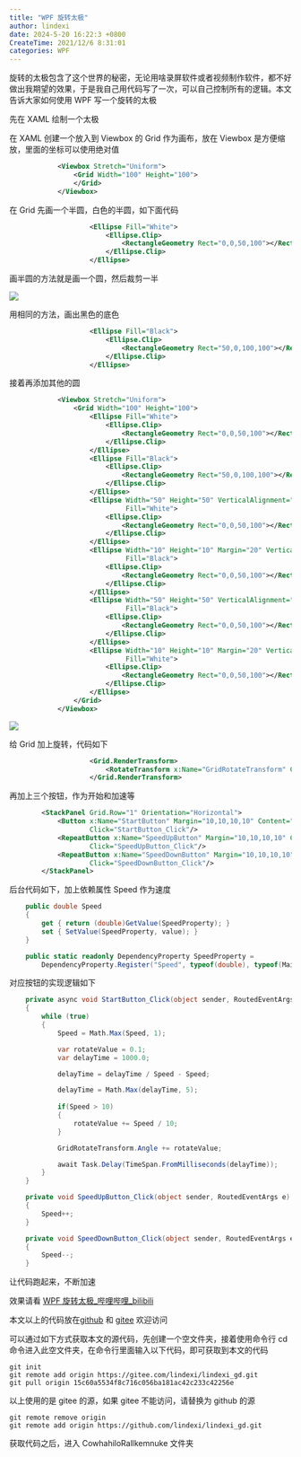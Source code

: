 ```yaml
---
title: "WPF 旋转太极"
author: lindexi
date: 2024-5-20 16:22:3 +0800
CreateTime: 2021/12/6 8:31:01
categories: WPF
---
```


旋转的太极包含了这个世界的秘密，无论用啥录屏软件或者视频制作软件，都不好做出我期望的效果，于是我自己用代码写了一次，可以自己控制所有的逻辑。本文告诉大家如何使用 WPF 写一个旋转的太极

<!--more-->


<!-- CreateTime:2021/12/6 8:31:01 -->


先在 XAML 绘制一个太极

在 XAML 创建一个放入到 Viewbox 的 Grid 作为画布，放在 Viewbox 是方便缩放，里面的坐标可以使用绝对值

```xml
            <Viewbox Stretch="Uniform">
                <Grid Width="100" Height="100">
                </Grid>
            </Viewbox>
```

在 Grid 先画一个半圆，白色的半圆，如下面代码

```xml
                    <Ellipse Fill="White">
                        <Ellipse.Clip>
                            <RectangleGeometry Rect="0,0,50,100"></RectangleGeometry>
                        </Ellipse.Clip>
                    </Ellipse>
```

画半圆的方法就是画一个圆，然后裁剪一半

![](http://image.acmx.xyz/lindexi%2F20211251953294101.jpg)

用相同的方法，画出黑色的底色

```xml
                    <Ellipse Fill="Black">
                        <Ellipse.Clip>
                            <RectangleGeometry Rect="50,0,100,100"></RectangleGeometry>
                        </Ellipse.Clip>
                    </Ellipse>
```

接着再添加其他的圆

```xml
            <Viewbox Stretch="Uniform">
                <Grid Width="100" Height="100">
                    <Ellipse Fill="White">
                        <Ellipse.Clip>
                            <RectangleGeometry Rect="0,0,50,100"></RectangleGeometry>
                        </Ellipse.Clip>
                    </Ellipse>
                    <Ellipse Fill="Black">
                        <Ellipse.Clip>
                            <RectangleGeometry Rect="50,0,100,100"></RectangleGeometry>
                        </Ellipse.Clip>
                    </Ellipse>
                    <Ellipse Width="50" Height="50" VerticalAlignment="Top"
                             Fill="White">
                        <Ellipse.Clip>
                            <RectangleGeometry Rect="0,0,50,100"></RectangleGeometry>
                        </Ellipse.Clip>
                    </Ellipse>
                    <Ellipse Width="10" Height="10" Margin="20" VerticalAlignment="Top"
                             Fill="Black">
                        <Ellipse.Clip>
                            <RectangleGeometry Rect="0,0,50,100"></RectangleGeometry>
                        </Ellipse.Clip>
                    </Ellipse>
                    <Ellipse Width="50" Height="50" VerticalAlignment="Bottom"
                             Fill="Black">
                        <Ellipse.Clip>
                            <RectangleGeometry Rect="0,0,50,100"></RectangleGeometry>
                        </Ellipse.Clip>
                    </Ellipse>
                    <Ellipse Width="10" Height="10" Margin="20" VerticalAlignment="Bottom"
                             Fill="White">
                        <Ellipse.Clip>
                            <RectangleGeometry Rect="0,0,50,100"></RectangleGeometry>
                        </Ellipse.Clip>
                    </Ellipse>
                </Grid>
            </Viewbox>
```

![](http://image.acmx.xyz/lindexi%2FScreenshot%25202021-12-05%2520193603.png)

给 Grid 加上旋转，代码如下

```xml
                    <Grid.RenderTransform>
                        <RotateTransform x:Name="GridRotateTransform" CenterX="50" CenterY="50"></RotateTransform>
                    </Grid.RenderTransform>
```

再加上三个按钮，作为开始和加速等

```xml
        <StackPanel Grid.Row="1" Orientation="Horizontal">
            <Button x:Name="StartButton" Margin="10,10,10,10" Content="开始旋转" 
                    Click="StartButton_Click"/>
            <RepeatButton x:Name="SpeedUpButton" Margin="10,10,10,10" Content="加速旋转" 
                    Click="SpeedUpButton_Click"/>
            <RepeatButton x:Name="SpeedDownButton" Margin="10,10,10,10" Content="减速旋转" 
                    Click="SpeedDownButton_Click"/>
        </StackPanel>
```

后台代码如下，加上依赖属性 Speed 作为速度

```csharp
    public double Speed
    {
        get { return (double)GetValue(SpeedProperty); }
        set { SetValue(SpeedProperty, value); }
    }

    public static readonly DependencyProperty SpeedProperty =
        DependencyProperty.Register("Speed", typeof(double), typeof(MainWindow), new PropertyMetadata(0.0));
```

对应按钮的实现逻辑如下

```csharp
    private async void StartButton_Click(object sender, RoutedEventArgs e)
    {
        while (true)
        {
            Speed = Math.Max(Speed, 1);

            var rotateValue = 0.1;
            var delayTime = 1000.0;

            delayTime = delayTime / Speed - Speed;

            delayTime = Math.Max(delayTime, 5);
           
            if(Speed > 10)
            {
                rotateValue += Speed / 10;
            }

            GridRotateTransform.Angle += rotateValue;

            await Task.Delay(TimeSpan.FromMilliseconds(delayTime));
        }
    }

    private void SpeedUpButton_Click(object sender, RoutedEventArgs e)
    {
        Speed++;
    }

    private void SpeedDownButton_Click(object sender, RoutedEventArgs e)
    {
        Speed--;
    }
```

让代码跑起来，不断加速

效果请看 [WPF 旋转太极_哔哩哔哩_bilibili](https://www.bilibili.com/video/BV1ah411x7JG/)

本文以上的代码放在[github](https://github.com/lindexi/lindexi_gd/tree/15c60a5534f8c716c056ba181ac42c233c42256e/CowhahiloRallkemnuke) 和 [gitee](https://gitee.com/lindexi/lindexi_gd/tree/15c60a5534f8c716c056ba181ac42c233c42256e/CowhahiloRallkemnuke) 欢迎访问

可以通过如下方式获取本文的源代码，先创建一个空文件夹，接着使用命令行 cd 命令进入此空文件夹，在命令行里面输入以下代码，即可获取到本文的代码

```
git init
git remote add origin https://gitee.com/lindexi/lindexi_gd.git
git pull origin 15c60a5534f8c716c056ba181ac42c233c42256e
```

以上使用的是 gitee 的源，如果 gitee 不能访问，请替换为 github 的源

```
git remote remove origin
git remote add origin https://github.com/lindexi/lindexi_gd.git
```

获取代码之后，进入 CowhahiloRallkemnuke 文件夹

